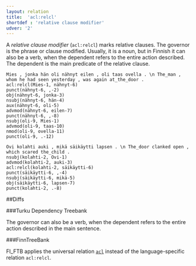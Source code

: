```yaml
---
layout: relation
title:  'acl:relcl'
shortdef : 'relative clause modifier'
udver: '2'
---
```


A *relative clause modifier* (`acl:relcl`) marks relative clauses. The
governor is the phrase or clause modified. Usually, it is a noun, but in Finnish it can also be a verb, when the dependent refers to the entire action described. The dependent is the main
predicate of the relative clause.

<!-- fname:relcl_NP.pdf -->
~~~ sdparse
Mies , jonka hän oli nähnyt eilen , oli taas ovella . \n The_man , whom he had seen yesterday , was again at_the_door .
acl:relcl(Mies-1, nähnyt-6)
punct(nähnyt-6, ,-2)
obj(nähnyt-6, jonka-3)
nsubj(nähnyt-6, hän-4)
aux(nähnyt-6, oli-5)
advmod(nähnyt-6, eilen-7)
punct(nähnyt-6, ,-8)
nsubj(oli-9, Mies-1)
advmod(oli-9, taas-10)
nmod(oli-9, ovella-11)
punct(oli-9, .-12)
~~~

<!-- fname:relcl_clause.pdf -->
~~~ sdparse
Ovi kolahti auki , mikä säikäytti lapsen . \n The_door clanked open , which scared the_child .
nsubj(kolahti-2, Ovi-1)
advmod(kolahti-2, auki-3)
acl:relcl(kolahti-2, säikäytti-6)
punct(säikäytti-6, ,-4)
nsubj(säikäytti-6, mikä-5)
obj(säikäytti-6, lapsen-7)
punct(kolahti-2, .-8)
~~~

##Diffs

###Turku Dependency Treebank

The governor can also be a verb, when the dependent refers to the entire action described in the main sentence.

###FinnTreeBank

FI_FTB applies the universal relation [`acl`](http://universaldependencies.org/u/dep/all.html#al-u-dep/acl) instead
of the language-specific relation `acl:relcl`.
<!-- Interlanguage links updated Út 9. května 2023, 20:03:53 CEST -->
